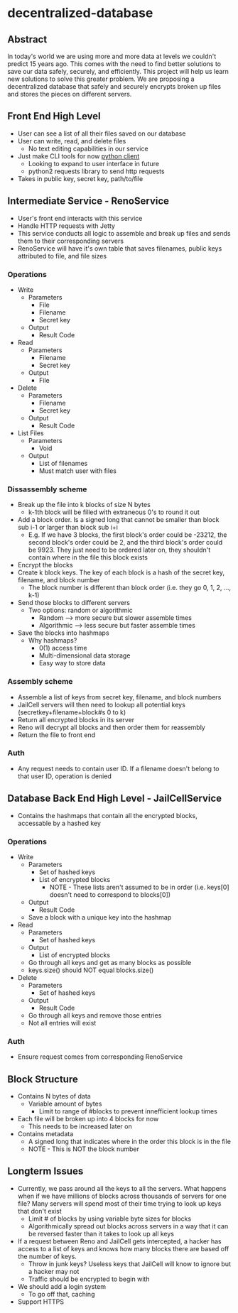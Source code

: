# decentralized-database

## Abstract
In today's world we are using more and more data at levels we couldn't predict 15 years ago.
This comes with the need to find better solutions to save our data safely, securely, and efficiently.
This project will help us learn new solutions to solve this greater problem. We are proposing a decentralized
database that safely and securely encrypts broken up files and stores the pieces on different servers. 

## Front End High Level
* User can see a list of all their files saved on our database
* User can write, read, and delete files
    * No text editing capabilities in our service
* Just make CLI tools for now [python client](https://github.com/tdh911/decentralizeddb-python-client)
    * Looking to expand to user interface in future
    * python2 requests library to send http requests
* Takes in public key, secret key, path/to/file

## Intermediate Service - RenoService
* User's front end interacts with this service
* Handle HTTP requests with Jetty
* This service conducts all logic to assemble and break up files and sends them to their corresponding servers
* RenoService will have it's own table that saves filenames, public keys attributed to file, and file sizes 

### Operations
* Write
    * Parameters
	    * File
	    * Filename
	    * Secret key
    * Output
	    * Result Code
* Read
    * Parameters
	    * Filename
	    * Secret key
    * Output
	    * File
* Delete
    * Parameters
	    * Filename
	    * Secret key
    * Output
	    * Result Code
* List Files
    * Parameters
	    * Void
    * Output
	    * List of filenames
        * Must match user with files

### Dissassembly scheme
* Break up the file into k blocks of size N bytes
    * k-1th block will be filled with extraneous 0's to round it out
* Add a block order. Is a signed long that cannot be smaller than block sub i-1 or larger than block sub i+i
    * E.g. If we have 3 blocks, the first block's order could be -23212, the second block's order could be 2, and the 
    third block's order could be 9923. They just need to be ordered later on, they shouldn't contain where in the file this block
    exists
* Encrypt the blocks
* Create k block keys. The key of each block is a hash of the secret key, filename, and block number
    * The block number is different than block order (i.e. they go 0, 1, 2, ..., k-1)
* Send those blocks to different servers
    * Two options: random or algorithmic
        * Random --> more secure but slower assemble times
        * Algorithmic --> less secure but faster assemble times
* Save the blocks into hashmaps
    * Why hashmaps?
        * 0(1) access time
        * Multi-dimensional data storage
        * Easy way to store data


### Assembly scheme
* Assemble a list of keys from secret key, filename, and block numbers
* JailCell servers will then need to lookup all potential keys (secretkey+filename+block#s 0 to k)
* Return all encrypted blocks in its server
* Reno will decrypt all blocks and then order them for reassembly
* Return the file to front end

### Auth
* Any request needs to contain user ID. If a filename doesn't belong to that user ID, operation is denied

## Database Back End High Level - JailCellService
* Contains the hashmaps that contain all the encrypted blocks, accessable by a hashed key

### Operations
* Write
    * Parameters
	    * Set of hashed keys
	    * List of encrypted blocks
	        * NOTE - These lists aren't assumed to be in order (i.e. keys[0] doesn't need to correspond to blocks[0])
    * Output
	    * Result Code
    * Save a block with a unique key into the hashmap
* Read
    * Parameters
	    * Set of hashed keys
    * Output
	    * List of encrypted blocks
    * Go through all keys and get as many blocks as possible
	* keys.size() should NOT equal blocks.size()
* Delete
    * Parameters
	    * Set of hashed keys
    * Output
	    * Result Code
    * Go through all keys and remove those entries
	* Not all entries will exist

### Auth
* Ensure request comes from corresponding RenoService

## Block Structure
* Contains N bytes of data
    * Variable amount of bytes
        * Limit to range of #blocks to prevent innefficient lookup times
* Each file will be broken up into 4 blocks for now
    * This needs to be increased later on
* Contains metadata
    * A signed long that indicates where in the order this block is in the file
    * NOTE - This is NOT the block number

## Longterm Issues
* Currently, we pass around all the keys to all the servers. What happens when if we have millions of blocks across
thousands of servers for one file? Many servers will spend most of their time trying to look up keys that don't exist
    * Limit # of blocks by using variable byte sizes for blocks
    * Algorithmically spread out blocks across servers in a way that it can be reversed faster than it takes to look up all keys
* If a request between Reno and JailCell gets intercepted, a hacker has access to a list of keys and knows how many blocks
there are based off the number of keys.
    * Throw in junk keys? Useless keys that JailCell will know to ignore but a hacker may not
    * Traffic should be encrypted to begin with
* We should add a login system
    * To go off that, caching
* Support HTTPS 
